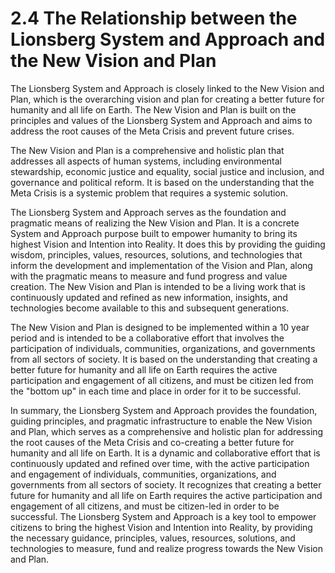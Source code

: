 # 2.4 The Relationship between the Lionsberg System and Approach and the New Vision and Plan

The Lionsberg System and Approach is closely linked to the New Vision and Plan, which is the overarching vision and plan for creating a better future for humanity and all life on Earth. The New Vision and Plan is built on the principles and values of the Lionsberg System and Approach and aims to address the root causes of the Meta Crisis and prevent future crises.

The New Vision and Plan is a comprehensive and holistic plan that addresses all aspects of human systems, including environmental stewardship, economic justice and equality, social justice and inclusion, and governance and political reform. It is based on the understanding that the Meta Crisis is a systemic problem that requires a systemic solution. 

The Lionsberg System and Approach serves as the foundation and pragmatic means of realizing the New Vision and Plan. It is a concrete System and Approach purpose built to empower humanity to bring its highest Vision and Intention into Reality. It does this by providing the guiding wisdom, principles, values, resources, solutions, and technologies that inform the development and implementation of the Vision and Plan, along with the pragmatic means to measure and fund progress and value creation. The New Vision and Plan is intended to be a living work that is continuously updated and refined as new information, insights, and technologies become available to this and subsequent generations. 

The New Vision and Plan is designed to be implemented within a 10 year period and is intended to be a collaborative effort that involves the participation of individuals, communities, organizations, and governments from all sectors of society. It is based on the understanding that creating a better future for humanity and all life on Earth requires the active participation and engagement of all citizens, and must be citizen led from the "bottom up" in each time and place in order for it to be successful. 

In summary, the Lionsberg System and Approach provides the foundation, guiding principles, and pragmatic infrastructure to enable the New Vision and Plan, which serves as a comprehensive and holistic plan for addressing the root causes of the Meta Crisis and co-creating a better future for humanity and all life on Earth. It is a dynamic and collaborative effort that is continuously updated and refined over time, with the active participation and engagement of individuals, communities, organizations, and governments from all sectors of society. It recognizes that creating a better future for humanity and all life on Earth requires the active participation and engagement of all citizens, and must be citizen-led in order to be successful. The Lionsberg System and Approach is a key tool to empower citizens to bring the highest Vision and Intention into Reality, by providing the necessary guidance, principles, values, resources, solutions, and technologies to measure, fund and realize progress towards the New Vision and Plan.